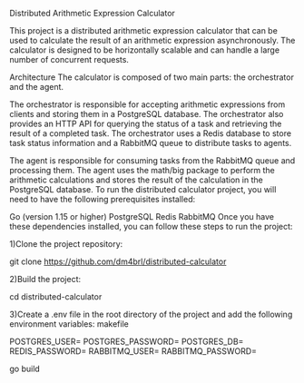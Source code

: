 Distributed Arithmetic Expression Calculator


This project is a distributed arithmetic expression calculator that can be used to calculate the result of an arithmetic expression asynchronously. The calculator is designed to be horizontally scalable and can handle a large number of concurrent requests.

Architecture
The calculator is composed of two main parts: the orchestrator and the agent.

The orchestrator is responsible for accepting arithmetic expressions from clients and storing them in a PostgreSQL database. The orchestrator also provides an HTTP API for querying the status of a task and retrieving the result of a completed task. The orchestrator uses a Redis database to store task status information and a RabbitMQ queue to distribute tasks to agents.

The agent is responsible for consuming tasks from the RabbitMQ queue and processing them. The agent uses the math/big package to perform the arithmetic calculations and stores the result of the calculation in the PostgreSQL database.
To run the distributed calculator project, you will need to have the following prerequisites installed:

Go (version 1.15 or higher)
PostgreSQL
Redis
RabbitMQ
Once you have these dependencies installed, you can follow these steps to run the project:

1)Clone the project repository:

git clone https://github.com/dm4brl/distributed-calculator

2)Build the project:

cd distributed-calculator

3)Create a .env file in the root directory of the project and add the following environment variables:
makefile


POSTGRES_USER=<your-postgres-user>
POSTGRES_PASSWORD=<your-postgres-password>
POSTGRES_DB=<your-postgres-db>
REDIS_PASSWORD=<your-redis-password>
RABBITMQ_USER=<your-rabbitmq-user>
RABBITMQ_PASSWORD=<your-rabbitmq-password>

go build
